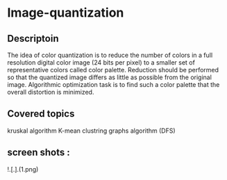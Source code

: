 # Image-quantization
## Descriptoin
The idea of color quantization is to reduce the number of colors in a full resolution digital color image (24 bits per pixel) to a smaller set of representative colors called color palette. Reduction should be performed so that the quantized image differs as little as possible from the original image. Algorithmic optimization task is to find such a color palette that the overall distortion is minimized.

## Covered topics
kruskal algorithm
K-mean clustring
graphs algorithm (DFS)

## screen shots :
!.[.].(1.png)
